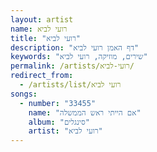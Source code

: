 ```yaml
---
layout: artist
name: רועי לביא
title: "רועי לביא"
description: "דף האמן רועי לביא"
keywords: "שירים, מוזיקה, רועי לביא"
permalink: /artists/רועי-לביא/
redirect_from:
  - /artists/list/רועי לביא
songs:
  - number: "33455"
    name: "אם הייתי ראש הממשלה"
    album: "סינגלים"
    artist: "רועי לביא"
---
```

